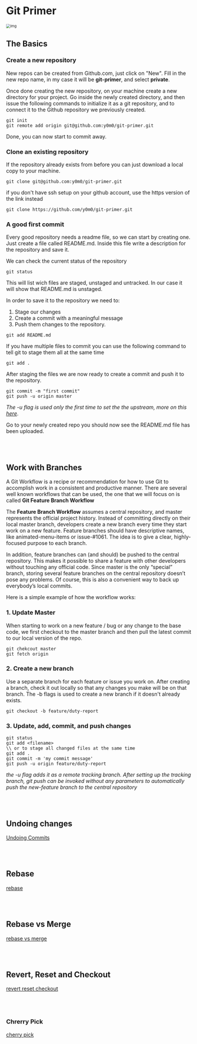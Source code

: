 # Git Primer

<img src="https://imgs.xkcd.com/comics/git.png" alt="img" style="zoom:70%;" />


## The Basics

### Create a new repository

New repos can be created from Github.com, just click on "New".
Fill in the new repo name, in my case it will be **git-primer**, and select **private**.

Once done creating the new repository, on your machine create a new directory for your project.
Go inside the newly created directory, and then issue the following commands to initialize it as a git repository, and to connect it to the Github repository we previously created.

```
git init
git remote add origin git@github.com:y0m0/git-primer.git
```
Done, you can now start to commit away.

### Clone an existing repository

If the repository already exists from before you can just download a local copy to your machine.

```
git clone git@github.com:y0m0/git-primer.git
```
if you don't have ssh setup on your github account, use the https version of the link instead
```
git clone https://github.com/y0m0/git-primer.git
```

### A good first commit

Every good repository needs a readme file, so we can start by creating one.
Just create a file called README.md. Inside this file write a description for the repository and save it.  

We can check the current status of the repository
```
git status
```
This will list wich files are staged, unstaged and untracked.
In our case it will show that README.md is unstaged.

In order to save it to the repository we need to:
1. Stage our changes
2. Create a commit with a meaningful message
3. Push them changes to the repository.

```
git add README.md
```

If you have multiple files to commit you can use the following command to tell git to stage them all at the same time
```
git add .
```

After staging the files we are now ready to create a commit and push it to the repository.
```
git commit -m "first commit"
git push -u origin master
```
*The  -u flag is used only the first time to set the the upstream, more on this [here](https://stackoverflow.com/a/37770744)*.

Go to your newly created repo you should now see the README.md file has been uploaded.

</br>
</br>

## Work with Branches

A Git Workflow is a recipe or recommendation for how to use Git to accomplish work in a consistent and productive manner. There are several well known workflows that can be used, the one that we will focus on is called **Git Feature Branch Workflow**

The **Feature Branch Workflow** assumes a central repository, and master represents the official project history. Instead of committing directly on their local master branch, developers create a new branch every time they start work on a new feature. Feature branches should have descriptive names, like animated-menu-items or issue-#1061. The idea is to give a clear, highly-focused purpose to each branch.


In addition, feature branches can (and should) be pushed to the central repository. This makes it possible to share a feature with other developers without touching any official code. Since master is the only “special” branch, storing several feature branches on the central repository doesn’t pose any problems. Of course, this is also a convenient way to back up everybody’s local commits.

Here is a simple example of how the workflow works:

### 1. Update Master
When starting to work on a new feature / bug or any change to the base code, we first checkout to the master branch and then pull the latest commit to our local version of the repo.
```
git chekcout master
git fetch origin
```
### 2. Create a new branch
Use a separate branch for each feature or issue you work on. After creating a branch, check it out locally so that any changes you make will be on that branch. The -b flags is used to create a new branch if it doesn't already exists.
```
git checkout -b feature/duty-report
```

### 3. Update, add, commit, and push changes
```
git status
git add <filename>
\\ or to stage all changed files at the same time
git add .
git commit -m 'my commit message'
git push -u origin feature/duty-report
```
*the -u flag adds it as a remote tracking branch. After setting up the tracking branch, git push can be invoked without any parameters to automatically push the new-feature branch to the central repository*

</br>
</br>

## Undoing changes

[Undoing Commits](https://www.atlassian.com/git/tutorials/undoing-changes)

</br>
</br>

## Rebase

[rebase](https://www.atlassian.com/git/tutorials/rewriting-history/git-rebase)

</br>
</br>

## Rebase vs Merge

[rebase vs merge](https://www.atlassian.com/git/tutorials/merging-vs-rebasing)

</br>
</br>

## Revert, Reset and Checkout

[revert reset checkout](https://www.atlassian.com/git/tutorials/resetting-checking-out-and-reverting)

</br>
</br>

### Chrerry Pick

[cherry pick](https://www.atlassian.com/git/tutorials/cherry-pick)

